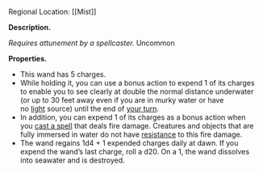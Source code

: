 Regional Location: [[Mist]]

**Description.** 

*Requires attunement by a spellcaster.* Uncommon

**Properties.** 
- This wand has 5 charges. 
- While holding it, you can use a bonus action to expend 1 of its charges to enable you to see clearly at double the normal distance underwater (or up to 30 feet away even if you are in murky water or have no [light](https://www.5esrd.com/database/spell/light) source) until the end of [your turn](https://www.5esrd.com/gamemastering/combat#TOC-Your-Turn). 
- In addition, you can expend 1 of its charges as a bonus action when you [cast a spell](https://www.5esrd.com/gamemastering/combat#TOC-Cast-a-Spell) that deals fire damage. Creatures and objects that are fully immersed in water do not have [resistance](https://www.5esrd.com/gamemastering/combat#TOC-Damage-Resistance-and-Vulnerability) to this fire damage.
- The wand regains 1d4 + 1 expended charges daily at dawn. If you expend the wand’s last charge, roll a d20. On a 1, the wand dissolves into seawater and is destroyed.